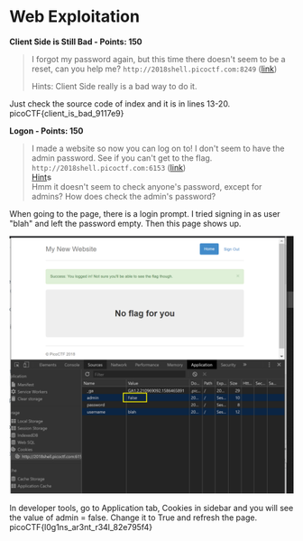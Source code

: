# Web Exploitation

**Client Side is Still Bad - Points: 150**

> I forgot my password again, but this time there doesn't seem to be a reset, can you help me? `http://2018shell.picoctf.com:8249` \([link](http://2018shell.picoctf.com:8249/)\)
>
> Hints: Client Side really is a bad way to do it.

Just check the source code of index and it is in lines 13-20.  
picoCTF{client\_is\_bad\_9117e9}

**Logon - Points: 150**

> I made a website so now you can log on to! I don't seem to have the admin password. See if you can't get to the flag. `http://2018shell.picoctf.com:6153` \([link](http://2018shell.picoctf.com:6153/)\)  
> [Hint](https://2018game.picoctf.com/problems#4ac8adb65bddd8227e72bbec6fa34364hint)**s**  
> Hmm it doesn't seem to check anyone's password, except for admins? How does check the admin's password?

When going to the page, there is a login prompt. I tried signing in as user "blah" and left the password empty. Then this page shows up.

![](../.gitbook/assets/logon.png)

In developer tools, go to Application tab, Cookies in sidebar and you will see the value of admin = false. Change it to True and refresh the page.  
picoCTF{l0g1ns\_ar3nt\_r34l\_82e795f4}

